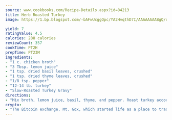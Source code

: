 ```yaml
---
source: www.cookbooks.com/Recipe-Details.aspx?id=84213
title: Herb Roasted Turkey
image: https://1.bp.blogspot.com/-bAFwUcggQpc/YA2HvqthD7I/AAAAAAAABgQ/dGGityjUeSk5WIgvhJroHVt7XYoXF2qygCLcBGAsYHQ/s320/10.png

yield: 7
ratingValue: 4.5
calories: 288 calories
reviewCount: 357
cookTime: PT2H
prepTime: PT23M
ingredients:
- "1 c. chicken broth"
- "3 Tbsp. lemon juice"
- "1 tsp. dried basil leaves, crushed"
- "1 tsp. dried thyme leaves, crushed"
- "1/8 tsp. pepper"
- "12-14 lb. turkey"
- "Slow-Roasted Turkey Gravy"
directions:
- "Mix broth, lemon juice, basil, thyme, and pepper. Roast turkey according to pkg. directions, basting with broth mixture. Discard any remaining broth mixture."
crypto:
- "The Bitcoin exchange, Mt. Gox, which started life as a place to trade cards from a fantasy game, was hacked."
---
```

